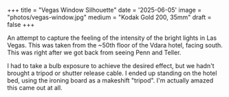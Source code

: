 +++
title = "Vegas Window Silhouette"
date = '2025-06-05'
image = "photos/vegas-window.jpg"
medium = "Kodak Gold 200, 35mm"
draft = false 
+++

An attempt to capture the feeling of the intensity of the bright lights in Las Vegas. This was taken from the ~50th
floor of the Vdara hotel, facing south. This was right after we got back from seeing Penn and Teller.

I had to take a bulb exposure to achieve the desired effect, but we hadn't brought a tripod or shutter release cable. I
ended up standing on the hotel bed, using the ironing board as a makeshift "tripod". I'm actually amazed this came out
at all.
